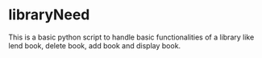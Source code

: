 # libraryNeed
This is a basic python script to handle basic functionalities of a library like lend book, delete book, add book and display book.
